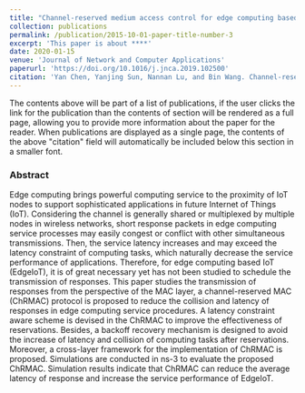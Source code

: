 ```yaml
---
title: "Channel-reserved medium access control for edge computing based IoT"
collection: publications
permalink: /publication/2015-10-01-paper-title-number-3
excerpt: 'This paper is about ****'
date: 2020-01-15
venue: 'Journal of Network and Computer Applications'
paperurl: 'https://doi.org/10.1016/j.jnca.2019.102500'
citation: 'Yan Chen, Yanjing Sun, Nannan Lu, and Bin Wang. Channel-reserved medium access control for edge computing based IoT. Journal of Network and Computer Applications. vol. 150, 1-11, 2022.'
---
```


The contents above will be part of a list of publications, if the user clicks the link for the publication than the contents of section will be rendered as a full page, allowing you to provide more information about the paper for the reader. When publications are displayed as a single page, the contents of the above "citation" field will automatically be included below this section in a smaller font.
### Abstract
Edge computing brings powerful computing service to the proximity of IoT nodes to support sophisticated applications in future Internet of Things (IoT). Considering the channel is generally shared or multiplexed by multiple nodes in wireless networks, short response packets in edge computing service processes may easily congest or conflict with other simultaneous transmissions. Then, the service latency increases and may exceed the latency constraint of computing tasks, which naturally decrease the service performance of applications. Therefore, for edge computing based IoT (EdgeIoT), it is of great necessary yet has not been studied to schedule the transmission of responses. This paper studies the transmission of responses from the perspective of the MAC layer, a channel-reserved MAC (ChRMAC) protocol is proposed to reduce the collision and latency of responses in edge computing service procedures. A latency constraint aware scheme is devised in the ChRMAC to improve the effectiveness of reservations. Besides, a backoff recovery mechanism is designed to avoid the increase of latency and collision of computing tasks after reservations. Moreover, a cross-layer framework for the implementation of ChRMAC is proposed. Simulations are conducted in ns-3 to evaluate the proposed ChRMAC. Simulation results indicate that ChRMAC can reduce the average latency of response and increase the service performance of EdgeIoT.
